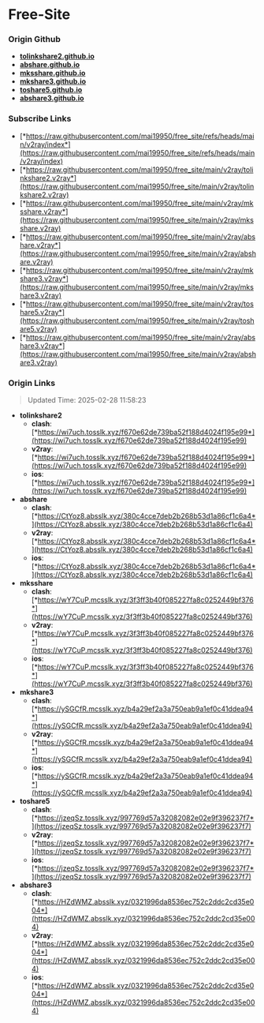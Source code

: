 # Free-Site

### Origin Github

- [**tolinkshare2.github.io**](https://github.com/tolinkshare2/tolinkshare2.github.io)
- [**abshare.github.io**](https://github.com/abshare/abshare.github.io)
- [**mksshare.github.io**](https://github.com/mksshare/mksshare.github.io)
- [**mkshare3.github.io**](https://github.com/mkshare3/mkshare3.github.io)
- [**toshare5.github.io**](https://github.com/toshare5/toshare5.github.io)
- [**abshare3.github.io**](https://github.com/abshare3/abshare3.github.io)

### Subscribe Links

- [*https://raw.githubusercontent.com/mai19950/free_site/refs/heads/main/v2ray/index*](https://raw.githubusercontent.com/mai19950/free_site/refs/heads/main/v2ray/index)
- [*https://raw.githubusercontent.com/mai19950/free_site/main/v2ray/tolinkshare2.v2ray*](https://raw.githubusercontent.com/mai19950/free_site/main/v2ray/tolinkshare2.v2ray)
- [*https://raw.githubusercontent.com/mai19950/free_site/main/v2ray/mksshare.v2ray*](https://raw.githubusercontent.com/mai19950/free_site/main/v2ray/mksshare.v2ray)
- [*https://raw.githubusercontent.com/mai19950/free_site/main/v2ray/abshare.v2ray*](https://raw.githubusercontent.com/mai19950/free_site/main/v2ray/abshare.v2ray)
- [*https://raw.githubusercontent.com/mai19950/free_site/main/v2ray/mkshare3.v2ray*](https://raw.githubusercontent.com/mai19950/free_site/main/v2ray/mkshare3.v2ray)
- [*https://raw.githubusercontent.com/mai19950/free_site/main/v2ray/toshare5.v2ray*](https://raw.githubusercontent.com/mai19950/free_site/main/v2ray/toshare5.v2ray)
- [*https://raw.githubusercontent.com/mai19950/free_site/main/v2ray/abshare3.v2ray*](https://raw.githubusercontent.com/mai19950/free_site/main/v2ray/abshare3.v2ray)

### Origin Links

> Updated Time: 2025-02-28 11:58:23

- **tolinkshare2**
  - **clash**: [*https://wi7uch.tosslk.xyz/f670e62de739ba52f188d4024f195e99*](https://wi7uch.tosslk.xyz/f670e62de739ba52f188d4024f195e99)
  - **v2ray**: [*https://wi7uch.tosslk.xyz/f670e62de739ba52f188d4024f195e99*](https://wi7uch.tosslk.xyz/f670e62de739ba52f188d4024f195e99)
  - **ios**: [*https://wi7uch.tosslk.xyz/f670e62de739ba52f188d4024f195e99*](https://wi7uch.tosslk.xyz/f670e62de739ba52f188d4024f195e99)
- **abshare**
  - **clash**: [*https://CtYoz8.absslk.xyz/380c4cce7deb2b268b53d1a86cf1c6a4*](https://CtYoz8.absslk.xyz/380c4cce7deb2b268b53d1a86cf1c6a4)
  - **v2ray**: [*https://CtYoz8.absslk.xyz/380c4cce7deb2b268b53d1a86cf1c6a4*](https://CtYoz8.absslk.xyz/380c4cce7deb2b268b53d1a86cf1c6a4)
  - **ios**: [*https://CtYoz8.absslk.xyz/380c4cce7deb2b268b53d1a86cf1c6a4*](https://CtYoz8.absslk.xyz/380c4cce7deb2b268b53d1a86cf1c6a4)
- **mksshare**
  - **clash**: [*https://wY7CuP.mcsslk.xyz/3f3ff3b40f085227fa8c0252449bf376*](https://wY7CuP.mcsslk.xyz/3f3ff3b40f085227fa8c0252449bf376)
  - **v2ray**: [*https://wY7CuP.mcsslk.xyz/3f3ff3b40f085227fa8c0252449bf376*](https://wY7CuP.mcsslk.xyz/3f3ff3b40f085227fa8c0252449bf376)
  - **ios**: [*https://wY7CuP.mcsslk.xyz/3f3ff3b40f085227fa8c0252449bf376*](https://wY7CuP.mcsslk.xyz/3f3ff3b40f085227fa8c0252449bf376)
- **mkshare3**
  - **clash**: [*https://ySGCfR.mcsslk.xyz/b4a29ef2a3a750eab9a1ef0c41ddea94*](https://ySGCfR.mcsslk.xyz/b4a29ef2a3a750eab9a1ef0c41ddea94)
  - **v2ray**: [*https://ySGCfR.mcsslk.xyz/b4a29ef2a3a750eab9a1ef0c41ddea94*](https://ySGCfR.mcsslk.xyz/b4a29ef2a3a750eab9a1ef0c41ddea94)
  - **ios**: [*https://ySGCfR.mcsslk.xyz/b4a29ef2a3a750eab9a1ef0c41ddea94*](https://ySGCfR.mcsslk.xyz/b4a29ef2a3a750eab9a1ef0c41ddea94)
- **toshare5**
  - **clash**: [*https://jzeqSz.tosslk.xyz/997769d57a32082082e02e9f396237f7*](https://jzeqSz.tosslk.xyz/997769d57a32082082e02e9f396237f7)
  - **v2ray**: [*https://jzeqSz.tosslk.xyz/997769d57a32082082e02e9f396237f7*](https://jzeqSz.tosslk.xyz/997769d57a32082082e02e9f396237f7)
  - **ios**: [*https://jzeqSz.tosslk.xyz/997769d57a32082082e02e9f396237f7*](https://jzeqSz.tosslk.xyz/997769d57a32082082e02e9f396237f7)
- **abshare3**
  - **clash**: [*https://HZdWMZ.absslk.xyz/0321996da8536ec752c2ddc2cd35e004*](https://HZdWMZ.absslk.xyz/0321996da8536ec752c2ddc2cd35e004)
  - **v2ray**: [*https://HZdWMZ.absslk.xyz/0321996da8536ec752c2ddc2cd35e004*](https://HZdWMZ.absslk.xyz/0321996da8536ec752c2ddc2cd35e004)
  - **ios**: [*https://HZdWMZ.absslk.xyz/0321996da8536ec752c2ddc2cd35e004*](https://HZdWMZ.absslk.xyz/0321996da8536ec752c2ddc2cd35e004)
